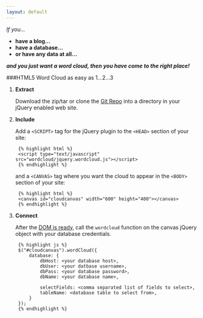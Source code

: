 ```yaml
---
layout: default
---
```


*If you...*

- **have a blog...**  
- **have a database...**    
- **or have any data at all...**  

***and you just want a word cloud, then you have come to the right place!***  

###HTML5 Word Cloud as easy as 1...2...3

1. **Extract**

	Download the zip/tar or clone the [Git Repo](https://github.com/mattedgod/MySQL-Word-Cloud) into a directory in your jQuery enabled web site.
	
2. **Include**

	Add a `<SCRIPT>` tag for the jQuery plugin to the `<HEAD>` section of your site:
	
		{% highlight html %}
		<script type="text/javascript" src="wordcloud/jquery.wordcloud.js"></script>
		{% endhighlight %}
	
	and a `<CANVAS>` tag where you want the cloud to appear in the `<BODY>` section of your site:
	
		{% highlight html %}
		<canvas id="cloudcanvas" width="600" height="400"></canvas>
		{% endhighlight %}
		
3. **Connect**

	After the [DOM is ready](http://api.jquery.com/ready/), call the `wordcloud` function on the canvas jQuery object with your database credentials.
		
		{% highlight js %}
		$("#cloudcanvas").wordCloud({
			database: {
				dbHost: <your database host>,
				dbUser: <your datbase username>,
				dbPass: <your database password>,
				dbName: <your database name>,
				
				selectFields: <comma separated list of fields to select>,
				tableName: <database table to select from>,
			}
		});
		{% endhighlight %}